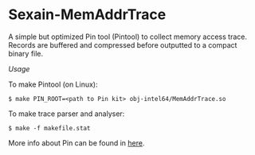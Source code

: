 Sexain-MemAddrTrace
===================

A simple but optimized Pin tool (Pintool) to collect memory access trace. Records are buffered and compressed before outputted to a compact binary file.

*Usage*

To make Pintool (on Linux):
```
$ make PIN_ROOT=<path to Pin kit> obj-intel64/MemAddrTrace.so
```
To make trace parser and analyser:
```
$ make -f makefile.stat
```
More info about Pin can be found in [here](http://software.intel.com/en-us/articles/pintool).
